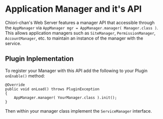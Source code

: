 # Application Manager and it's API

Chiori-chan's Web Server features a manager API that accessible through the `AppManager` via `AppManager mgr = AppManager.manager( Manager.class )`. This allows application managers such as `SiteManager`, `PermissionManager`, `AccountManager`, etc. to maintain an instance of the manager with the service.

## Plugin Inplementation

To register your Manager with this API add the following to your Plugin `onEnable()` method:
```
@Override
public void onLoad() throws PluginException
{
    AppManager.manager( YourManager.class ).init();
}
```

Then within your manager class implement the `ServiceManager` interface. 